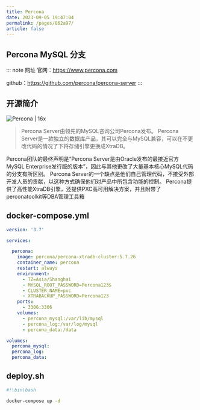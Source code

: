 ```yaml
---
title: Percona
date: 2023-09-05 19:47:04
permalink: /pages/862a97/
article: false
---
```

## Percona MySQL 分支

::: note 网址
官网：https://www.percona.com

github：https://github.com/percona/percona-server
:::

## 开源简介

![Percona | 16x](/img/docker/percona.png)

> Percona Server由领先的MySQL咨询公司Percona发布。 Percona Server是一款独立的数据库产品，其可以完全与MySQL兼容，可以在不更改代码的情况了下将存储引擎更换成XtraDB。

Percona团队的最终声明是“Percona Server是由Oracle发布的最接近官方MySQL Enterprise发行版的版本”，因此与其他更改了大量基本核心MySQL代码的分支有所区别。 Percona Server的一个缺点是他们自己管理代码，不接受外部开发人员的贡献，以这种方式确保他们对产品中所包含功能的控制。 Percona提供了高性能XtraDB引擎，还提供PXC高可用解决方案，并且附带了perconatoolkit等DBA管理工具箱

## docker-compose.yml

``` yaml
version: '3.7'

services:

  percona: 
    image: percona/percona-xtradb-cluster:5.7.26
    container_name: percona
    restart: always
    environment: 
      - TZ=Asia/Shanghai
      - MYSQL_ROOT_PASSWORD=Percona123$
      - CLUSTER_NAME=pxc
      - XTRABACKUP_PASSWORD=Percona123 
    ports:
      - 3306:3306
    volumes:
      - percona_mysql:/var/lib/mysql
      - percona_log:/var/log/mysql
      - percona_data:/data

volumes: 
  percona_mysql: 
  percona_log: 
  percona_data: 
```

## deploy.sh
``` sh
#!\bin\bash

docker-compose up -d
```